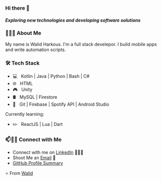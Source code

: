 ### Hi there 👋

<!--
**SimpleLogix/SimpleLogix** is a ✨ _special_ ✨ repository because its `README.md` (this file) appears on your GitHub profile.

Here are some ideas to get you started:


- 🔭 &nbsp; I mainly build mobile apps and write automation scripts
- 🎓 &nbsp; Comp Sci & Applied Math Degree from Wentworth Institute of Technology (2022)
- 
- In my free time you can find me
  - 🛹 Longboarding
  - 🎱 Shooting Pool
  - 🛠 Building Apps
-->


#### *Exploring new technologies and developing software solutions*

<h3> 👨🏻‍💻 About Me </h3>

My name is Walid Harkous. I'm a full stack develepor. I build mobile apps and write automation scripts. 


<h3>🛠 Tech Stack</h3>

- 💻 &nbsp; Kotlin | Java | Python | Bash | C# 
- 🌐 &nbsp; HTML
- 🎮 &nbsp; Unity
- 🛢 &nbsp; MySQL  | Firestore
- 🔧 &nbsp; Git | Firebase | Spotify API | Android Studio

Currently learning:
<br/>
 - ✏️ &nbsp; ReactJS | Lua | Dart




### 📫🤝🏻 Connect with Me

 - Connect with me on [LinkedIn](https://www.linkedin.com/in/walid-harkous/) 👨🏻‍💻
 - Shoot Me an [Email](mailto:harkouswalid@gmail.com) 💌
 - [GitHub Profile Summary](https://profile-summary-for-github.com/user/SimpleLogix)




 ⭐️ From [Walid](https://github.com/[SimpleLogix])
